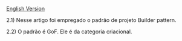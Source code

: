 [English Version]()

2.1) Nesse artigo foi empregado o padrão de projeto Builder pattern.

2.2) O padrão é GoF. Ele é da categoria criacional.